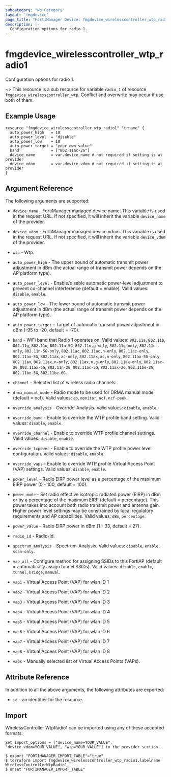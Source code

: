 ```yaml
---
subcategory: "No Category"
layout: "fmgdevice"
page_title: "FortiManager Device: fmgdevice_wirelesscontroller_wtp_radio1"
description: |-
  Configuration options for radio 1.
---
```


# fmgdevice_wirelesscontroller_wtp_radio1
Configuration options for radio 1.

~> This resource is a sub resource for variable `radio_1` of resource `fmgdevice_wirelesscontroller_wtp`. Conflict and overwrite may occur if use both of them.



## Example Usage

```hcl
resource "fmgdevice_wirelesscontroller_wtp_radio1" "trname" {
  auto_power_high   = 10
  auto_power_level  = "disable"
  auto_power_low    = 10
  auto_power_target = "your own value"
  band              = ["802.11ac-2G"]
  device_name       = var.device_name # not required if setting is at provider
  device_vdom       = var.device_vdom # not required if setting is at provider
}
```

## Argument Reference


The following arguments are supported:

* `device_name` - FortiManager managed device name. This variable is used in the request URL. If not specified, it will inherit the variable `device_name` of the provider.
* `device_vdom` - FortiManager managed device vdom. This variable is used in the request URL. If not specified, it will inherit the variable `device_vdom` of the provider.
* `wtp` - Wtp.

* `auto_power_high` - The upper bound of automatic transmit power adjustment in dBm (the actual range of transmit power depends on the AP platform type).
* `auto_power_level` - Enable/disable automatic power-level adjustment to prevent co-channel interference (default = enable). Valid values: `disable`, `enable`.

* `auto_power_low` - The lower bound of automatic transmit power adjustment in dBm (the actual range of transmit power depends on the AP platform type).
* `auto_power_target` - Target of automatic transmit power adjustment in dBm (-95 to -20, default = -70).
* `band` - WiFi band that Radio 1 operates on. Valid values: `802.11a`, `802.11b`, `802.11g`, `802.11n`, `802.11n-5G`, `802.11n,g-only`, `802.11g-only`, `802.11n-only`, `802.11n-5G-only`, `802.11ac`, `802.11ac,n-only`, `802.11ac-only`, `802.11ax-5G`, `802.11ax,ac-only`, `802.11ax,ac,n-only`, `802.11ax-5G-only`, `802.11ax`, `802.11ax,n-only`, `802.11ax,n,g-only`, `802.11ax-only`, `802.11ac-2G`, `802.11ax-6G`, `802.11n-2G`, `802.11ac-5G`, `802.11ax-2G`, `802.11be-2G`, `802.11be-5G`, `802.11be-6G`.

* `channel` - Selected list of wireless radio channels.
* `drma_manual_mode` - Radio mode to be used for DRMA manual mode (default = ncf). Valid values: `ap`, `monitor`, `ncf`, `ncf-peek`.

* `override_analysis` - Override-Analysis. Valid values: `disable`, `enable`.

* `override_band` - Enable to override the WTP profile band setting. Valid values: `disable`, `enable`.

* `override_channel` - Enable to override WTP profile channel settings. Valid values: `disable`, `enable`.

* `override_txpower` - Enable to override the WTP profile power level configuration. Valid values: `disable`, `enable`.

* `override_vaps` - Enable to override WTP profile Virtual Access Point (VAP) settings. Valid values: `disable`, `enable`.

* `power_level` - Radio EIRP power level as a percentage of the maximum EIRP power (0 - 100, default = 100).
* `power_mode` - Set radio effective isotropic radiated power (EIRP) in dBm or by a percentage of the maximum EIRP (default = percentage). This power takes into account both radio transmit power and antenna gain. Higher power level settings may be constrained by local regulatory requirements and AP capabilities. Valid values: `dBm`, `percentage`.

* `power_value` - Radio EIRP power in dBm (1 - 33, default = 27).
* `radio_id` - Radio-Id.
* `spectrum_analysis` - Spectrum-Analysis. Valid values: `disable`, `enable`, `scan-only`.

* `vap_all` - Configure method for assigning SSIDs to this FortiAP (default = automatically assign tunnel SSIDs). Valid values: `disable`, `enable`, `tunnel`, `bridge`, `manual`.

* `vap1` - Virtual Access Point (VAP) for wlan ID 1
* `vap2` - Virtual Access Point (VAP) for wlan ID 2
* `vap3` - Virtual Access Point (VAP) for wlan ID 3
* `vap4` - Virtual Access Point (VAP) for wlan ID 4
* `vap5` - Virtual Access Point (VAP) for wlan ID 5
* `vap6` - Virtual Access Point (VAP) for wlan ID 6
* `vap7` - Virtual Access Point (VAP) for wlan ID 7
* `vap8` - Virtual Access Point (VAP) for wlan ID 8
* `vaps` - Manually selected list of Virtual Access Points (VAPs).


## Attribute Reference

In addition to all the above arguments, the following attributes are exported:
* `id` - an identifier for the resource.

## Import

WirelessController WtpRadio1 can be imported using any of these accepted formats:
```
Set import_options = ["device_name=YOUR_VALUE", "device_vdom=YOUR_VALUE", "wtp=YOUR_VALUE"] in the provider section.

$ export "FORTIMANAGER_IMPORT_TABLE"="true"
$ terraform import fmgdevice_wirelesscontroller_wtp_radio1.labelname WirelessControllerWtpRadio1
$ unset "FORTIMANAGER_IMPORT_TABLE"
```

